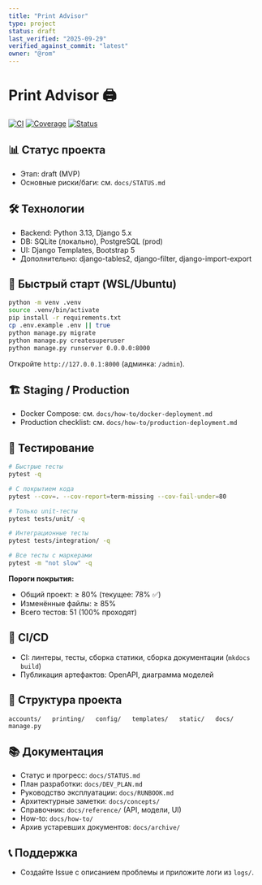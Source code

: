 ```yaml
---
title: "Print Advisor"
type: project
status: draft
last_verified: "2025-09-29"
verified_against_commit: "latest"
owner: "@rom"
---
```


# Print Advisor 🖨️

[![CI](https://img.shields.io/badge/ci-passing-brightgreen)](#) [![Coverage](https://img.shields.io/badge/coverage-78%25-brightgreen)](#) [![Status](https://img.shields.io/badge/status-active-brightgreen)](#)

## 📊 Статус проекта

- Этап: draft (MVP)
- Основные риски/баги: см. `docs/STATUS.md`

## 🛠️ Технологии

- Backend: Python 3.13, Django 5.x
- DB: SQLite (локально), PostgreSQL (prod)
- UI: Django Templates, Bootstrap 5
- Дополнительно: django-tables2, django-filter, django-import-export

## 🚀 Быстрый старт (WSL/Ubuntu)

```bash
python -m venv .venv
source .venv/bin/activate
pip install -r requirements.txt
cp .env.example .env || true
python manage.py migrate
python manage.py createsuperuser
python manage.py runserver 0.0.0.0:8000
```

Откройте `http://127.0.0.1:8000` (админка: `/admin`).

## 🏗️ Staging / Production

- Docker Compose: см. `docs/how-to/docker-deployment.md`
- Production checklist: см. `docs/how-to/production-deployment.md`

## 🧪 Тестирование

```bash
# Быстрые тесты
pytest -q

# С покрытием кода
pytest --cov=. --cov-report=term-missing --cov-fail-under=80

# Только unit-тесты
pytest tests/unit/ -q

# Интеграционные тесты
pytest tests/integration/ -q

# Все тесты с маркерами
pytest -m "not slow" -q
```

**Пороги покрытия:**
- Общий проект: ≥ 80% (текущее: 78% ✅)
- Изменённые файлы: ≥ 85%
- Всего тестов: 51 (100% проходят)

## 🔄 CI/CD

- CI: линтеры, тесты, сборка статики, сборка документации (`mkdocs build`)
- Публикация артефактов: OpenAPI, диаграмма моделей

## 📁 Структура проекта

```
accounts/   printing/   config/   templates/   static/   docs/   manage.py
```

## 📚 Документация

- Статус и прогресс: `docs/STATUS.md`
- План разработки: `docs/DEV_PLAN.md`
- Руководство эксплуатации: `docs/RUNBOOK.md`
- Архитектурные заметки: `docs/concepts/`
- Справочник: `docs/reference/` (API, модели, UI)
- How-to: `docs/how-to/`
- Архив устаревших документов: `docs/archive/`

## 📞 Поддержка

- Создайте Issue с описанием проблемы и приложите логи из `logs/`.


